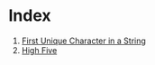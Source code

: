 # Index
1. [First Unique Character in a String](./First%20Unique%20Character%20in%20a%20String.md)
2. [High Five](./High%20Five.md)
